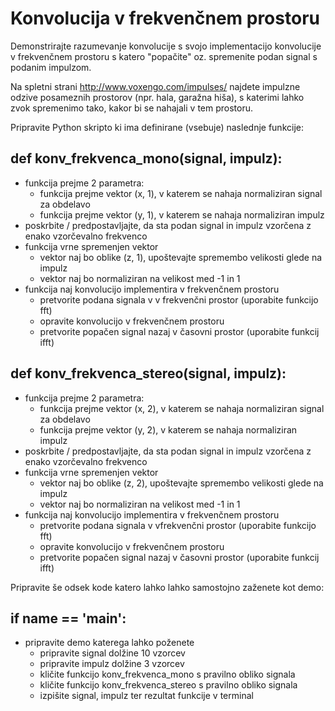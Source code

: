 # Konvolucija v frekvenčnem prostoru

Demonstrirajte razumevanje konvolucije s svojo implementacijo konvolucije v frekvenčnem prostoru s katero "popačite" oz. spremenite podan signal s podanim impulzom.

Na spletni strani http://www.voxengo.com/impulses/ najdete impulzne odzive posameznih prostorov (npr. hala, garažna hiša), s katerimi lahko zvok spremenimo tako, kakor bi se nahajali v tem prostoru.

Pripravite Python skripto ki ima definirane (vsebuje) naslednje funkcije:

## def konv_frekvenca_mono(signal, impulz):

- funkcija prejme 2 parametra:
  - funkcija prejme vektor (x, 1), v katerem se nahaja normaliziran signal za obdelavo
  - funkcija prejme vektor (y, 1), v katerem se nahaja normaliziran impulz
- poskrbite / predpostavljajte, da sta podan signal in impulz vzorčena z enako vzorčevalno frekvenco
- funkcija vrne spremenjen vektor
  - vektor naj bo oblike (z, 1), upoštevajte spremembo velikosti glede na impulz
  - vektor naj bo normaliziran na velikost med -1 in 1
- funkcija naj konvolucijo implementira v frekvenčnem prostoru
  - pretvorite podana signala v v frekvenčni prostor (uporabite funkcijo fft)
  - opravite konvolucijo v frekvenčnem prostoru
  - pretvorite popačen signal nazaj v časovni prostor (uporabite funkcij ifft)

## def konv_frekvenca_stereo(signal, impulz):

- funkcija prejme 2 parametra:
  - funkcija prejme vektor (x, 2), v katerem se nahaja normaliziran signal za obdelavo
  - funkcija prejme vektor (y, 2), v katerem se nahaja normaliziran impulz
- poskrbite / predpostavljajte, da sta podan signal in impulz vzorčena z enako vzorčevalno frekvenco
- funkcija vrne spremenjen vektor
  - vektor naj bo oblike (z, 2), upoštevajte spremembo velikosti glede na impulz
  - vektor naj bo normaliziran na velikost med -1 in 1
- funkcija naj konvolucijo implementira v frekvenčnem prostoru
  - pretvorite podana signala v vfrekvenčni prostor (uporabite funkcijo fft)
  - opravite konvolucijo v frekvenčnem prostoru
  - pretvorite popačen signal nazaj v časovni prostor (uporabite funkcij ifft)

Pripravite še odsek kode katero lahko lahko samostojno zaženete kot demo:

## if __name__ == '__main__':

- pripravite demo katerega lahko poženete
  - pripravite signal dolžine 10 vzorcev
  - pripravite impulz dolžine 3 vzorcev
  - kličite funkcijo konv_frekvenca_mono s pravilno obliko signala
  - kličite funkcijo konv_frekvenca_stereo s pravilno obliko signala
  - izpišite signal, impulz ter rezultat funkcije v terminal